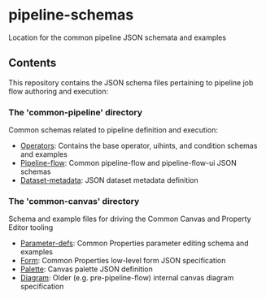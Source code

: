 <!--
{% comment %}
Copyright 2017-2019 IBM Corporation

Licensed under the Apache License, Version 2.0 (the "License");
you may not use this file except in compliance with the License.
You may obtain a copy of the License at

http://www.apache.org/licenses/LICENSE-2.0

Unless required by applicable law or agreed to in writing, software
distributed under the License is distributed on an "AS IS" BASIS,
WITHOUT WARRANTIES OR CONDITIONS OF ANY KIND, either express or implied.
See the License for the specific language governing permissions and
limitations under the License.
{% endcomment %}
-->

# pipeline-schemas
Location for the common pipeline JSON schemata and examples

## Contents
This repository contains the JSON schema files pertaining to pipeline job flow authoring and execution:

### The 'common-pipeline' directory

Common schemas related to pipeline definition and execution:

  * [Operators](https://github.com/elyra-ai/pipeline-schemas/tree/master/common-pipeline/operators): Contains the base operator, uihints, and condition schemas and examples
  * [Pipeline-flow](https://github.com/elyra-ai/pipeline-schemas/tree/master/common-pipeline/pipeline-flow): Common pipeline-flow and pipeline-flow-ui JSON schemas
  * [Dataset-metadata](https://github.com/elyra-ai/pipeline-schemas/tree/master/common-pipeline/dataset-metadata): JSON dataset metadata definition

### The 'common-canvas' directory

Schema and example files for driving the Common Canvas and Property Editor tooling

  * [Parameter-defs](https://github.com/elyra-ai/pipeline-schemas/tree/master/common-canvas/parameter-defs): Common Properties parameter editing schema and examples
  * [Form](https://github.com/elyra-ai/pipeline-schemas/tree/master/common-canvas/form): Common Properties low-level form JSON specification
  * [Palette](https://github.com/elyra-ai/pipeline-schemas/tree/master/common-canvas/palette): Canvas palette JSON definition
  * [Diagram](https://github.com/elyra-ai/pipeline-schemas/tree/master/common-canvas/diagram): Older (e.g. pre-pipeline-flow) internal canvas diagram specification
